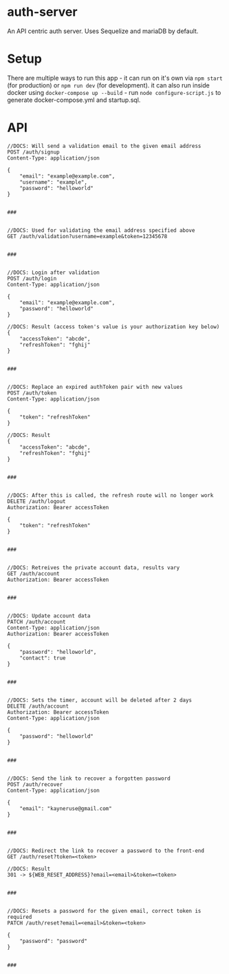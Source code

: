 # auth-server

An API centric auth server. Uses Sequelize and mariaDB by default.

# Setup

There are multiple ways to run this app - it can run on it's own via `npm start` (for production) or `npm run dev` (for development). it can also run inside docker using `docker-compose up --build` - run `node configure-script.js` to generate docker-compose.yml and startup.sql.

# API

```
//DOCS: Will send a validation email to the given email address
POST /auth/signup
Content-Type: application/json

{
	"email": "example@example.com",
	"username": "example",
	"password": "helloworld"
}


###


//DOCS: Used for validating the email address specified above
GET /auth/validation?username=example&token=12345678


###


//DOCS: Login after validation
POST /auth/login
Content-Type: application/json

{
	"email": "example@example.com",
	"password": "helloworld"
}

//DOCS: Result (access token's value is your authorization key below)
{
	"accessToken": "abcde",
	"refreshToken": "fghij"
}


###


//DOCS: Replace an expired authToken pair with new values
POST /auth/token
Content-Type: application/json

{
	"token": "refreshToken"
}

//DOCS: Result
{
	"accessToken": "abcde",
	"refreshToken": "fghij"
}


###


//DOCS: After this is called, the refresh route will no longer work
DELETE /auth/logout
Authorization: Bearer accessToken

{
	"token": "refreshToken"
}


###


//DOCS: Retreives the private account data, results vary
GET /auth/account
Authorization: Bearer accessToken


###


//DOCS: Update account data
PATCH /auth/account
Content-Type: application/json
Authorization: Bearer accessToken

{
	"password": "helloworld",
	"contact": true
}


###


//DOCS: Sets the timer, account will be deleted after 2 days
DELETE /auth/account
Authorization: Bearer accessToken
Content-Type: application/json

{
	"password": "helloworld"
}


###


//DOCS: Send the link to recover a forgotten password
POST /auth/recover
Content-Type: application/json

{
	"email": "kayneruse@gmail.com"
}


###


//DOCS: Redirect the link to recover a password to the front-end
GET /auth/reset?token=<token>

//DOCS: Result
301 -> ${WEB_RESET_ADDRESS}?email=<email>&token=<token>


###


//DOCS: Resets a password for the given email, correct token is required
PATCH /auth/reset?email=<email>&token=<token>

{
	"password": "password"
}


###
```
